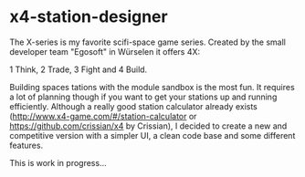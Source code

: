 # x4-station-designer

The X-series is my favorite scifi-space game series. Created by the small developer team "Egosoft" in Würselen it offers 4X:

1 Think, 2 Trade, 3 Fight and 4 Build.

Building spaces tations with the module sandbox is the most fun. It requires a lot of planning though if you want to get your
stations up and running efficiently. Although a really good station calculator already exists (http://www.x4-game.com/#/station-calculator
or https://github.com/crissian/x4 by Crissian), I decided to create a new and competitive version with a simpler UI, a clean code base
and some different features.

This is work in progress...
